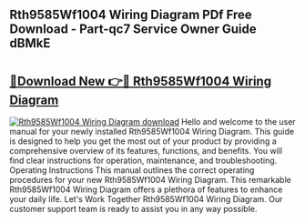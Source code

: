 ## Rth9585Wf1004 Wiring Diagram PDf Free Download - Part-qc7 Service Owner Guide dBMkE

# <h2><a href="http://dfrhls.blite.top/?on=Rth9585Wf1004+Wiring+Diagram">🔗Download New 👉🔴 Rth9585Wf1004 Wiring Diagram</a></h2>

[![Rth9585Wf1004 Wiring Diagram download](https://i.imgur.com/lujVjoI.png)](http://dfrhls.blite.top/?on=Rth9585Wf1004+Wiring+Diagram)
Hello and welcome to the user manual for your newly installed Rth9585Wf1004 Wiring Diagram. This guide is designed to help you get the most out of your product by providing a comprehensive overview of its features, functions, and benefits. You will find clear instructions for operation, maintenance, and troubleshooting. Operating Instructions This manual outlines the correct operating procedures for your new Rth9585Wf1004 Wiring Diagram. This remarkable Rth9585Wf1004 Wiring Diagram offers a plethora of features to enhance your daily life. Let's Work Together Rth9585Wf1004 Wiring Diagram. Our customer support team is ready to assist you in any way possible.
